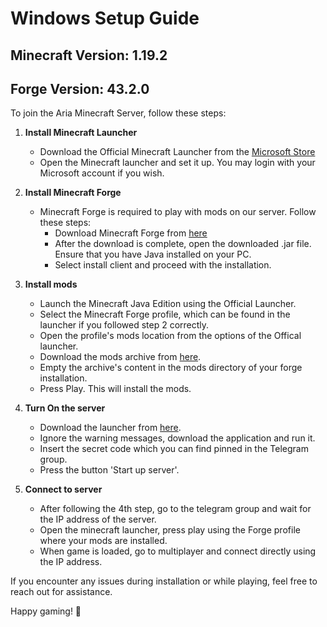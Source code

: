 # Windows Setup Guide

## Minecraft Version: 1.19.2
## Forge Version: 43.2.0

To join the Aria Minecraft Server, follow these steps:

1. **Install Minecraft Launcher**
    - Download the Official Minecraft Launcher from the [Microsoft Store](https://www.microsoft.com/store/productId/9NXP44L49SHJ)
    - Open the Minecraft launcher and set it up. You may login with your Microsoft account if you wish.

2. **Install Minecraft Forge**
   - Minecraft Forge is required to play with mods on our server. Follow these steps:
     - Download Minecraft Forge from [here](https://storage.googleapis.com/aria-minecraft-server/forge-1.19.2-43.2.0-installer.jar)
     - After the download is complete, open the downloaded .jar file. Ensure that you have Java installed on your PC.
     - Select install client and proceed with the installation.

3. **Install mods**
   - Launch the Minecraft Java Edition using the Official Launcher.
   - Select the Minecraft Forge profile, which can be found in the launcher if you followed step 2 correctly.
   - Open the profile's mods location from the options of the Offical launcher.
   - Download the mods archive from [here](https://storage.googleapis.com/aria-minecraft-server/mods.zip). 
   - Empty the archive's content in the mods directory of your forge installation.
   - Press Play. This will install the mods.

4. **Turn On the server**
   - Download the launcher from [here](https://storage.googleapis.com/aria-minecraft-server/aria-launcher.exe).
   - Ignore the warning messages, download the application and run it.
   - Insert the secret code which you can find pinned in the Telegram group.
   - Press the button 'Start up server'.

5. **Connect to server**
   - After following the 4th step, go to the telegram group and wait for the IP address of the server.
   - Open the minecraft launcher, press play using the Forge profile where your mods are installed.
   - When game is loaded, go to multiplayer and connect directly using the IP address.

If you encounter any issues during installation or while playing, feel free to reach out for assistance.

Happy gaming! 🚀